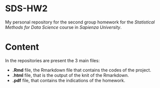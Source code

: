 # SDS-HW2

My personal repository for the second group homework for the *Statistical Methods for Data Science* course in *Sapienza University*.

# Content

In the repositories are present the 3 main files: 
- **.Rmd** file, the Rmarkdown file that contains the codes of the project.
- **.html** file, that is the output of the knit of the Rmarkdown.
- **.pdf** file, that contains the indications of the homework.
